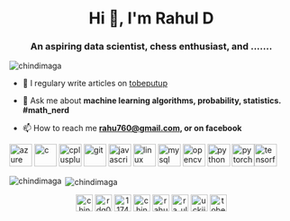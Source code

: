 <h1 align="center">Hi 👋, I'm Rahul D</h1>
<h3 align="center">An aspiring data scientist, chess enthusiast, and .......</h3>

<p align="left"> <img src="https://komarev.com/ghpvc/?username=chindimaga" alt="chindimaga" /> </p>

- 📝 I regulary write articles on [tobeputup](tobeputup)

- 💬 Ask me about **machine learning algorithms, probability, statistics. #math_nerd**

- 📫 How to reach me **rahu760@gmail.com, or on facebook**
<!-- ### Blogs posts -->
<!-- BLOG-POST-LIST:START -->
<!-- BLOG-POST-LIST:END -->

<p align="left"><img src="https://www.vectorlogo.zone/logos/microsoft_azure/microsoft_azure-icon.svg" alt="azure" width="40" height="40"/> <img src="https://devicons.github.io/devicon/devicon.git/icons/c/c-original.svg" alt="c" width="40" height="40"/> <img src="https://devicons.github.io/devicon/devicon.git/icons/cplusplus/cplusplus-original.svg" alt="cplusplus" width="40" height="40"/> <img src="https://www.vectorlogo.zone/logos/git-scm/git-scm-icon.svg" alt="git" width="40" height="40"/>  <img src="https://devicons.github.io/devicon/devicon.git/icons/javascript/javascript-original.svg" alt="javascript" width="40" height="40"/> <img src="https://devicons.github.io/devicon/devicon.git/icons/linux/linux-original.svg" alt="linux" width="40" height="40"/> <img src="https://devicons.github.io/devicon/devicon.git/icons/mysql/mysql-original-wordmark.svg" alt="mysql" width="40" height="40"/> <img src="https://www.vectorlogo.zone/logos/opencv/opencv-icon.svg" alt="opencv" width="40" height="40"/> <img src="https://devicons.github.io/devicon/devicon.git/icons/python/python-original.svg" alt="python" width="40" height="40"/> <img src="https://www.vectorlogo.zone/logos/pytorch/pytorch-icon.svg" alt="pytorch" width="40" height="40"/><img src="https://www.vectorlogo.zone/logos/tensorflow/tensorflow-icon.svg" alt="tensorflow" width="40" height="40"/></p>

<p><img align="left" src="https://github-readme-stats.vercel.app/api/top-langs/?username=chindimaga&layout=compact" alt="chindimaga" /></p>

<p>&nbsp;<img align="center" src="https://github-readme-stats.vercel.app/api?username=chindimaga&show_icons=true" alt="chindimaga" /></p>

<p align="center">
<a href="https://twitter.com/chindimaga" target="blank"><img align="center" src="https://cdn.jsdelivr.net/npm/simple-icons@3.0.1/icons/twitter.svg" alt="chindimaga" height="30" width="30" /></a>
<a href="https://linkedin.com/in/rdg07" target="blank"><img align="center" src="https://cdn.jsdelivr.net/npm/simple-icons@3.0.1/icons/linkedin.svg" alt="rdg07" height="30" width="30" /></a>
<a href="https://stackoverflow.com/users/11742028/rahul-d" target="blank"><img align="center" src="https://cdn.jsdelivr.net/npm/simple-icons@3.0.1/icons/stackoverflow.svg" alt="11742028" height="30" width="30" /></a>
<a href="https://kaggle.com/chindimaga" target="blank"><img align="center" src="https://cdn.jsdelivr.net/npm/simple-icons@3.0.1/icons/kaggle.svg" alt="chindimaga" height="30" width="30" /></a>
<a href="https://fb.com/rahuldg007" target="blank"><img align="center" src="https://cdn.jsdelivr.net/npm/simple-icons@3.0.1/icons/facebook.svg" alt="rahuldg007" height="30" width="30" /></a>
<a href="https://instagram.com/ra_ul_d" target="blank"><img align="center" src="https://cdn.jsdelivr.net/npm/simple-icons@3.0.1/icons/instagram.svg" alt="ra_ul_d" height="30" width="30" /></a>
<a href="https://www.youtube.com/channel/UCKIiGihu_0s4NI-nieV9wvg?view_as=subscriber" target="blank"><img align="center" src="https://cdn.jsdelivr.net/npm/simple-icons@3.0.1/icons/youtube.svg" alt="uckiigihu_0s4ni-niev9wvg" height="30" width="30" /></a>
<a href="/tobeputup" target="blank"><img align="center" src="https://cdn.jsdelivr.net/npm/simple-icons@3.0.1/icons/rss.svg" alt="tobeputup" height="30" width="30" /></a>
</p>
